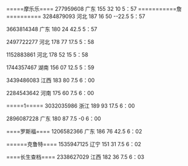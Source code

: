 =====摩乐乐====
277959608 广东 155 32 10
5：57
===========詹==========
3284879093 河北 187 16 50   --22.5
5：57

3663814348 广东 180 24 42.5
5：57

2497722277 河北 178 77 17.5
5：58

1152883861 河北 178 52 15
5：58

1744357467 湖南 156 07 12.5
5：59

3439486083 江西 183 80 7.5
6：00

2284543642 河南 175 60 7.5
6：00

=====1=====
3032035986 浙江 189 93 17.5
6：00

2896087228 广东 180 87 7.5   -0
6：00

====罗斯福====
1206582366 广东 186 76 42.5
6：02

======克鲁特====
1535947125 辽宁 151 31 7.5
6：02

====长生查档====
2338627029 江西 182 36 7.5
6：03
